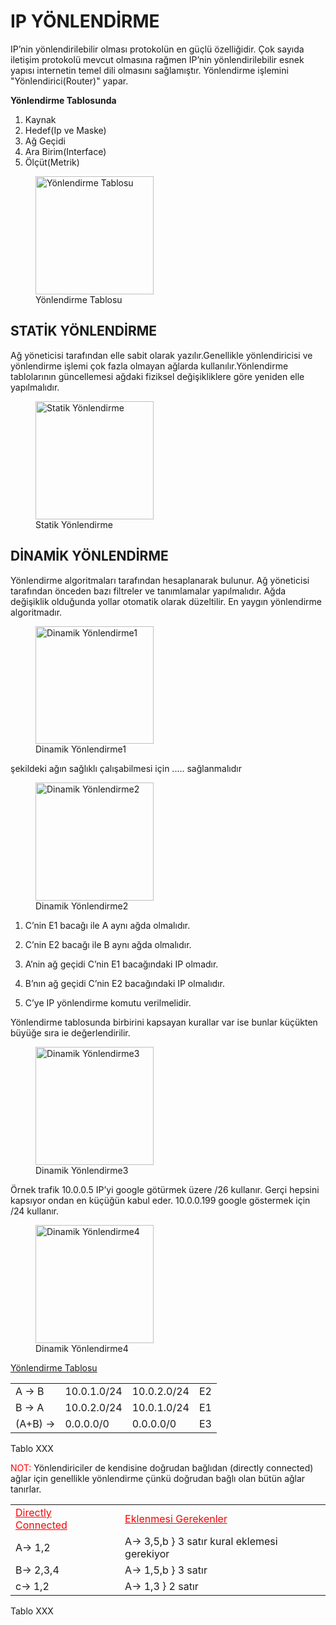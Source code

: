 # IP YÖNLENDİRME

IP’nin yönlendirilebilir olması protokolün en güçlü özelliğidir. Çok
sayıda iletişim protokolü mevcut olmasına rağmen IP’nin
yönlendirilebilir esnek yapısı internetin temel dili olmasını
sağlamıştır. Yönlendirme işlemini "Yönlendirici(Router)" yapar.

**Yönlendirme Tablosunda**

1.  Kaynak
2.  Hedef(Ip ve Maske)
3.  Ağ Geçidi
4.  Ara Birim(Interface)
5.  Ölçüt(Metrik)

<figure>
<img src="images/BurayaGorselGelecek.png" id="fig:YonlendirmeTablosu"
style="width:5cm" alt="Yönlendirme Tablosu" />
<figcaption aria-hidden="true">Yönlendirme Tablosu</figcaption>
</figure>

## STATİK YÖNLENDİRME

Ağ yöneticisi tarafından elle sabit olarak yazılır.Genellikle
yönlendiricisi ve yönlendirme işlemi çok fazla olmayan ağlarda
kullanılır.Yönlendirme tablolarının güncellemesi ağdaki fiziksel
değişikliklere göre yeniden elle yapılmalıdır.

<figure>
<img src="images/BurayaGorselGelecek.png" id="fig:StatikYonlendirme"
style="width:5cm" alt="Statik Yönlendirme" />
<figcaption aria-hidden="true">Statik Yönlendirme</figcaption>
</figure>

## DİNAMİK YÖNLENDİRME

Yönlendirme algoritmaları tarafından hesaplanarak bulunur. Ağ yöneticisi
tarafından önceden bazı filtreler ve tanımlamalar yapılmalıdır. Ağda
değişiklik olduğunda yollar otomatik olarak düzeltilir. En yaygın
yönlendirme algoritmadır.

<figure>
<img src="images/BurayaGorselGelecek.png" id="fig:DinamikYonlendirme1"
style="width:5cm" alt="Dinamik Yönlendirme1" />
<figcaption aria-hidden="true">Dinamik Yönlendirme1</figcaption>
</figure>

şekildeki ağın sağlıklı çalışabilmesi için ..... sağlanmalıdır

<figure>
<img src="images/BurayaGorselGelecek.png" id="fig:DinamikYonlendirme2"
style="width:5cm" alt="Dinamik Yönlendirme2" />
<figcaption aria-hidden="true">Dinamik Yönlendirme2</figcaption>
</figure>

1.  C’nin E1 bacağı ile A aynı ağda olmalıdır.

2.  C’nin E2 bacağı ile B aynı ağda olmalıdır.

3.  A’nin ağ geçidi C’nin E1 bacağındaki IP olmadır.

4.  B’nın ağ geçidi C’nin E2 bacağındaki IP olmalıdır.

5.  C’ye IP yönlendirme komutu verilmelidir.

Yönlendirme tablosunda birbirini kapsayan kurallar var ise bunlar
küçükten büyüğe sıra ie değerlendirilir.

<figure>
<img src="images/BurayaGorselGelecek.png" id="fig:DinamikYonlendirme3"
style="width:5cm" alt="Dinamik Yönlendirme3" />
<figcaption aria-hidden="true">Dinamik Yönlendirme3</figcaption>
</figure>

Örnek trafik 10.0.0.5 IP’yi google götürmek üzere /26 kullanır. Gerçi
hepsini kapsıyor ondan en küçüğün kabul eder. 10.0.0.199 google
göstermek için /24 kullanır.

<figure>
<img src="images/BurayaGorselGelecek.png" id="fig:DinamikYonlendirme4"
style="width:5cm" alt="Dinamik Yönlendirme4" />
<figcaption aria-hidden="true">Dinamik Yönlendirme4</figcaption>
</figure>

<div class="center">

<u>Yönlendirme Tablosu</u>

</div>

|         |             |             |     |
|:--------|:------------|:------------|:----|
| A → B   | 10.0.1.0/24 | 10.0.2.0/24 | E2  |
| B → A   | 10.0.2.0/24 | 10.0.1.0/24 | E1  |
| (A+B) → | 0.0.0.0/0   | 0.0.0.0/0   | E3  |

Tablo XXX

<span style="color: red">NOT: </span> Yönlendiriciler de kendisine
doğrudan bağlıdan (directly connected) ağlar için genellikle yönlendirme
çünkü doğrudan bağlı olan bütün ağlar tanırlar.

|                                                           |     |                                                             |
|:----------------------------------------------------------|:----|:------------------------------------------------------------|
| <span style="color: red"><u>Directly Connected</u></span> |     | <span style="color: red"><u>Eklenmesi Gerekenler</u></span> |
| A→ 1,2                                                    |     | A→ 3,5,b } 3 satır kural eklemesi gerekiyor                 |
| B→ 2,3,4                                                  |     | A→ 1,5,b } 3 satır                                          |
| c→ 1,2                                                    |     | A→ 1,3 } 2 satır                                            |

Tablo XXX
